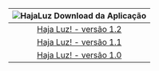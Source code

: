 | ![HajaLuz](https://github.com/RonildoSouza/HajaLuz/blob/master/img/haja_luz.png) Download da Aplicação                                 | 
|:--------------------------------------------------------------------------------------------------------------------------------------:|
| [Haja Luz! - versão 1.2](https://github.com/RonildoSouza/HajaLuz/raw/master/Releases/Release1.2/Haja%20Luz!.apk)                       |
| [Haja Luz! - versão 1.1](https://github.com/RonildoSouza/HajaLuz/raw/master/Releases/Release1.1/Haja%20Luz!.apk)                       |
| [Haja Luz! - versão 1.0](https://github.com/RonildoSouza/HajaLuz/raw/master/Releases/Release1.0/Haja%20Luz!.apk)                       |
